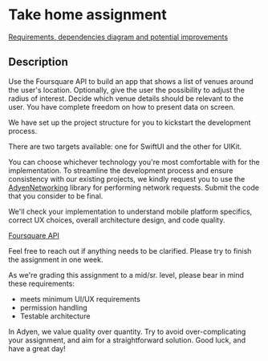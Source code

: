 # Take home assignment

[Requirements, dependencies diagram and potential improvements](Requirements.md)

## Description

Use the Foursquare API to build an app that shows a list of venues around the user's location. Optionally, give the user the possibility to adjust the radius of interest. Decide which venue details should be relevant to the user. You have complete freedom on how to present data on screen. 

We have set up the project structure for you to kickstart the development process. 

There are two targets available: one for SwiftUI and the other for UIKit. 

You can choose whichever technology you're most comfortable with for the implementation. To streamline the development process and ensure consistency with our existing projects, we kindly request you to use the [AdyenNetworking]([https://github.com/Adyen/adyen-networking-ios](https://github.com/Adyen/adyen-networking-ios)) library for performing network requests. Submit the code that you consider to be final. 

We'll check your implementation to understand mobile platform specifics, correct UX choices, overall architecture design, and code quality. 

[Foursquare API ](https://developer.foursquare.com/reference/place-search) 

Feel free to reach out if anything needs to be clarified. Please try to finish the assignment in one week. 

As we're grading this assignment to a mid/sr. level, please bear in mind these requirements: 

- meets minimum UI/UX requirements
- permission handling
- Testable architecture  

In Adyen, we value quality over quantity. Try to avoid over-complicating your assignment, and aim for a straightforward solution. Good luck, and have a great day!